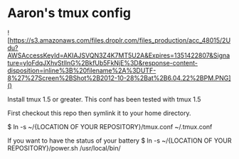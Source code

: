 Aaron's tmux config
===================

![https://s3.amazonaws.com/files.droplr.com/files_production/acc_48015/2Udu?AWSAccessKeyId=AKIAJSVQN3Z4K7MT5U2A&Expires=1351422807&Signature=yloFdqJXhvStlInG%2BkfUb5FkNjE%3D&response-content-disposition=inline%3B%20filename%2A%3DUTF-8%27%27Screen%2BShot%2B2012-10-28%2Bat%2B6.04.22%2BPM.PNG]()

Install tmux 1.5 or greater.  This conf has been tested with tmux 1.5



First checkout this repo then symlink it to your home directory.

$ ln -s ~/{LOCATION OF YOUR REPOSITORY}/tmux.conf ~/.tmux.conf

If you want to have the status of your battery
$ ln -s ~/{LOCATION OF YOUR REPOSITORY}/power.sh /usr/local/bin/
